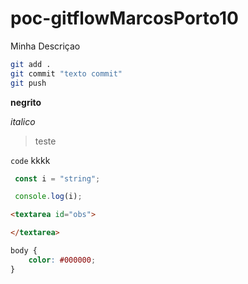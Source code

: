 # poc-gitflowMarcosPorto10
Minha Descriçao

```sh
git add .
git commit "texto commit"
git push
```

**negrito**

*italico*

> teste

`code` kkkk
```js
 const i = "string";

 console.log(i);
```
 ```html
 <textarea id="obs">

 </textarea>
```
```css
body {
    color: #000000;
}
 ```
